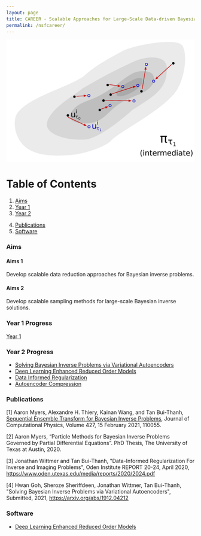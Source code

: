 ```yaml
---
layout: page
title: CAREER - Scalable Approaches for Large-Scale Data-driven Bayesian Inverse Problems in High Dimensional Parameter Spaces
permalink: /nsfcareer/
---
```

![Title](/assets/figures/y1/title.png)

# Table of Contents
1. [Aims](/nsfcareer/#aims)
2. [Year 1](/nsfcareer/#year1)
3. [Year 2](/nsfcareer/#year2)
<!--
  <>  - [Hwan Goh](/hwannsf)
  <>  - [Sheroze Sheriffdeen](/sherozensf)
  <>  - [Jonathan Wittmer](/jonnsf)
  <>     - [Data Informed Regularization](/jonnsf/#di-heading)
  <>     - [Autoencoder Compression](/jonnsf/#compression-heading)
-->
4. [Publications](/nsfcareer/#publications)
5. [Software](/nsfcareer/#software)

### Aims<a name="aims"></a>

#### Aims 1
Develop scalable data reduction approaches for Bayesian inverse problems.

#### Aims 2
Develop scalable sampling methods for large-scale Bayesian inverse solutions.

### Year 1 Progress<a name="year1"></a>

[Year 1](/y1progress)
### Year 2 Progress<a name="year2"></a>

- [Solving Bayesian Inverse Problems via Variational Autoencoders](/hwannsf)
- [Deep Learning Enhanced Reduced Order Models](/sherozensf)
- [Data Informed Regularization](/jonnsf/#di-heading)
- [Autoencoder Compression](/jonnsf/#compression-heading)
<!---
<> - [Jonathan Wittmer](/jonnsf)
<>    1. [Data Informed Regularization](/jonnsf/#di-heading)
<>   2. [Autoencoder Compression](/jonnsf/#compression-heading)
-->
### Publications<a name="publications"></a>

[1] Aaron Myers, Alexandre H. Thiery, Kainan Wang, and Tan Bui-Thanh, [Sequential Ensemble Transform for Bayesian Inverse Problems](https://arxiv.org/pdf/1909.09591.pdf), Journal of Computational Physics, Volume 427, 15 February 2021, 110055.

[2] Aaron Myers, “Particle Methods for Bayesian Inverse Problems Governed by Partial Differential Equations”. PhD Thesis, The University of Texas at Austin, 2020.

[3] Jonathan Wittmer and Tan Bui-Thanh, "Data-Informed Regularization For Inverse and Imaging Problems", Oden Institute REPORT 20-24, April 2020, https://www.oden.utexas.edu/media/reports/2020/2024.pdf

[4] Hwan Goh, Sheroze Sheriffdeen, Jonathan Wittmer, Tan Bui-Thanh, "Solving Bayesian Inverse Problems via Variational Autoencoders", Submitted, 2021, https://arxiv.org/abs/1912.04212

### Software<a name="software"></a>

- [Deep Learning Enhanced Reduced Order Models](https://github.com/sheroze1123/BayesianInferenceDL)
